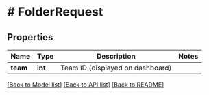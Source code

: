 # # FolderRequest

## Properties

Name | Type | Description | Notes
------------ | ------------- | ------------- | -------------
**team** | **int** | Team ID (displayed on dashboard) |

[[Back to Model list]](../../README.md#models) [[Back to API list]](../../README.md#endpoints) [[Back to README]](../../README.md)
